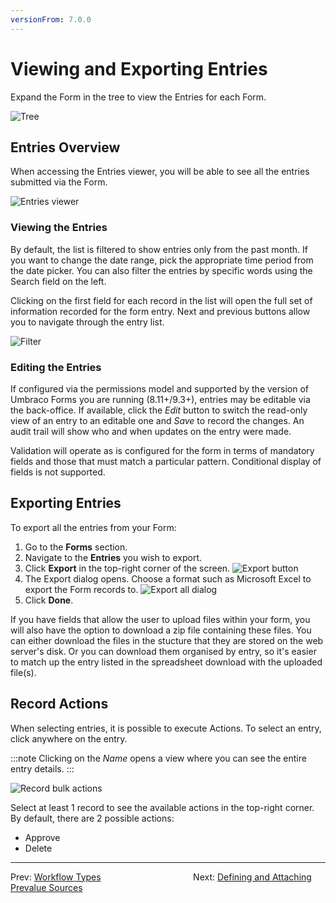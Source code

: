 ```yaml
---
versionFrom: 7.0.0
---
```


# Viewing and Exporting Entries

Expand the Form in the tree to view the Entries for each Form.

![Tree](images/tree.png)

## Entries Overview

When accessing the Entries viewer, you will be able to see all the entries submitted via the Form.

![Entries viewer](images/EntriesViewer.png)

### Viewing the Entries

By default, the list is filtered to show entries only from the past month. If you want to change the date range, pick the appropriate time period from the date picker. You can also filter the entries by specific words using the Search field on the left.

Clicking on the first field for each record in the list will open the full set of information recorded for the form entry.  Next and previous buttons allow you to navigate through the entry list.

![Filter](images/Filter.png)

### Editing the Entries

If configured via the permissions model and supported by the version of Umbraco Forms you are running (8.11+/9.3+), entries may be editable via the back-office.  If available, click the _Edit_ button to switch the read-only view of an entry to an editable one and _Save_ to record the changes.  An audit trail will show who and when updates on the entry were made.

Validation will operate as is configured for the form in terms of mandatory fields and those that must match a particular pattern.  Conditional display of fields is not supported.

## Exporting Entries

To export all the entries from your Form:

1. Go to the **Forms** section.
2. Navigate to the **Entries** you wish to export.
3. Click **Export** in the top-right corner of the screen.
    ![Export button](images/Export.png)
4. The Export dialog opens. Choose a format such as Microsoft Excel to export the Form records to.
    ![Export all dialog](images/ExportAllDialog.png)
5. Click **Done**.

If you have fields that allow the user to upload files within your form, you will also have the option to download a zip file containing these files.  You can either download the files in the stucture that they are stored on the web server's disk.  Or you can download them organised by entry, so it's easier to match up the entry listed in the spreadsheet download with the uploaded file(s).

## Record Actions

When selecting entries, it is possible to execute Actions. To select an entry, click anywhere on the entry.

:::note
Clicking on the *Name* opens a view where you can see the entire entry details.
:::

![Record bulk actions](images/BulkActions.png)

Select at least 1 record to see the available actions in the top-right corner. By default, there are 2 possible actions:

- Approve
- Delete

---

Prev: [Workflow Types](../Attaching-Workflows/Workflow-Types/index.md) &emsp; &emsp; &emsp; &emsp; &emsp; &emsp; &emsp; &emsp; Next: [Defining and Attaching Prevalue Sources](../Defining-and-Attaching-Prevaluesources/index.md)
